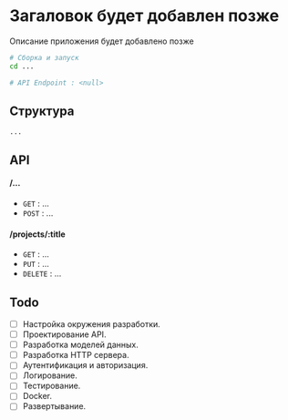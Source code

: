 # Загаловок будет добавлен позже
Описание приложения будет добавлено позже

```bash
# Сборка и запуск
cd ...

# API Endpoint : <null>
```

## Структура
```
...
```

## API

#### /...
* `GET` : ...
* `POST` : ...

#### /projects/:title
* `GET` : ...
* `PUT` : ...
* `DELETE` : ...

## Todo
- [ ] Настройка окружения разработки.
- [ ] Проектирование API.
- [ ] Разработка моделей данных.
- [ ] Разработка HTTP сервера.
- [ ] Аутентификация и авторизация.
- [ ] Логирование.
- [ ] Тестирование.
- [ ] Docker.
- [ ] Развертывание.
